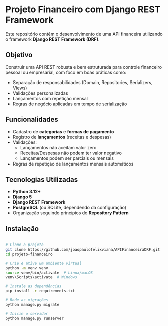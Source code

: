 # Projeto Financeiro com Django REST Framework

Este repositório contém o desenvolvimento de uma API financeira utilizando o framework **Django REST Framework (DRF)**.

## Objetivo

Construir uma API REST robusta e bem estruturada para controle financeiro pessoal ou empresarial, com foco em boas práticas como:

- Separação de responsabilidades (Domain, Repositories, Serializers, Views)
- Validações personalizadas
- Lançamentos com repetição mensal
- Regras de negócio aplicadas em tempo de serialização

## Funcionalidades

- Cadastro de **categorias** e **formas de pagamento**
- Registro de **lançamentos** (receitas e despesas)
- Validações:
  - Lançamentos não aceitam valor zero
  - Receitas/Despesas não podem ter valor negativo
  - Lançamentos podem ser parciais ou mensais
- Regras de repetição de lançamentos mensais automáticos

## Tecnologias Utilizadas

- **Python 3.12+**
- **Django 5**
- **Django REST Framework**
- **PostgreSQL** (ou SQLite, dependendo da configuração)
- Organização seguindo princípios do **Repository Pattern**

## Instalação

```bash

# Clone o projeto
git clone https://github.com/joaopaulofelixviana/APIFinanceiraDRF.git
cd projeto-financeiro

# Crie e ative um ambiente virtual
python -m venv venv
source venv/bin/activate  # Linux/macOS
venv\Scripts\activate  # Windows

# Instale as dependências
pip install -r requirements.txt

# Rode as migrações
python manage.py migrate

# Inicie o servidor
python manage.py runserver

